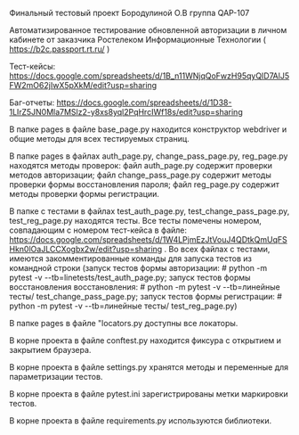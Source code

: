 Финальный тестовый проект Бородулиной О.В группа QAP-107

Автоматизированное тестирование обновленной авторизации в личном кабинете от заказчика Ростелеком Информационные Технологии ( https://b2c.passport.rt.ru/ )

Тест-кейсы: https://docs.google.com/spreadsheets/d/1B_n11WNjqQoFwzH95qyQID7AlJ5FW2mO62jIwX5pXkM/edit?usp=sharing

Баг-отчеты: https://docs.google.com/spreadsheets/d/1D38-1LIrZ5JN0Mla7MSlz2-y8xs8yql2PqHrcIWf18s/edit?usp=sharing

В папке pages в файле base_page.py находится конструктор webdriver и общие методы для всех тестируемых страниц.

В папке pages в файлах auth_page.py, change_pass_page.py, reg_page.py находятся методы проверок: файл auth_page.py содержит проверки методов авторизации; файл change_pass_page.py содержит методы проверки формы восстановления пароля; файл reg_page.py содержит методы проверки формы регистрации.

В папке с тестами в файлах test_auth_page.py, test_change_pass_page.py, test_reg_page.py находятся тесты. Все тесты помечены номером, совпадающим с номером тест-кейса в файле: https://docs.google.com/spreadsheets/d/1W4LPjmEzJtVouJ4QDtkQmUqFSHkn0lOaJLCCXogbx2w/edit?usp=sharing . Во всех файлах с тестами, имеются закомментированные команды для запуска тестов из командной строки (запуск тестов формы авторизации: # python -m pytest -v --tb=linetests/test_auth_page.py; запуск тестов формы восстановления восстановления: # python -m pytest -v --tb=линейные тесты/ test_change_pass_page.py; запуск тестов формы регистрации: # python -m pytest -v --tb=линейные тесты/ test_reg_page.py)

В папке pages в файле "locators.py доступны все локаторы.

В корне проекта в файле conftest.py находится фиксура с открытием и закрытием браузера.

В корне проекта в файле settings.py хранятся методы и переменные для параметризации тестов.

В корне проекта в файле pytest.ini зарегистрированы метки маркировки тестов.

В корне проекта в файле requirements.py используются библиотеки.

